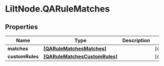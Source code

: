 # LiltNode.QARuleMatches

## Properties

Name | Type | Description | Notes
------------ | ------------- | ------------- | -------------
**matches** | [**[QARuleMatchesMatches]**](QARuleMatchesMatches.md) |  | [optional] 
**customRules** | [**[QARuleMatchesCustomRules]**](QARuleMatchesCustomRules.md) |  | [optional] 


